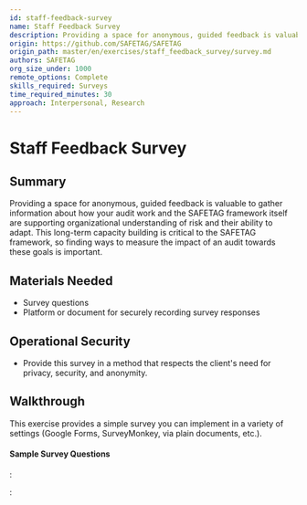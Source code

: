 ```yaml
---
id: staff-feedback-survey
name: Staff Feedback Survey
description: Providing a space for anonymous, guided feedback is valuable to gather information about how your audit work and the...
origin: https://github.com/SAFETAG/SAFETAG
origin_path: master/en/exercises/staff_feedback_survey/survey.md
authors: SAFETAG
org_size_under: 1000
remote_options: Complete
skills_required: Surveys
time_required_minutes: 30
approach: Interpersonal, Research
---
```

# Staff Feedback Survey

## Summary

Providing a space for anonymous, guided feedback is valuable to gather information about how your audit work and the SAFETAG framework itself are supporting organizational understanding of risk and their ability to adapt. This long-term capacity building is critical to the SAFETAG framework, so finding ways to measure the impact of an audit towards these goals is important.


## Materials Needed

* Survey questions
* Platform or document for securely recording survey responses

## Operational Security

* Provide this survey in a method that respects the client's need for privacy, security, and anonymity. 

## Walkthrough

This exercise provides a simple survey you can implement in a variety of settings (Google Forms, SurveyMonkey, via plain documents, etc.).

#### Sample Survey Questions

:[](survey.md)






:[](../references/footnotes.md)
